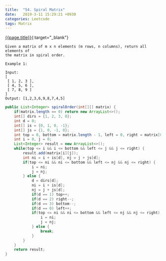 ```yaml
---
title:  "54. Spiral Matrix"
date:   2019-3-11 15:29:21 +0930
categories: Leetcode
tags: Matrix
---
```


[{{page.title}}](https://leetcode.com/problems/spiral-matrix/){:target="_blank"}

    Given a matrix of m x n elements (m rows, n columns), return all elements of
    the matrix in spiral order.

    Example 1:

    Input:
    [
     [ 1, 2, 3 ],
     [ 4, 5, 6 ],
     [ 7, 8, 9 ]
    ]
    Output: [1,2,3,6,9,8,7,4,5]


```java
public List<Integer> spiralOrder(int[][] matrix) {
    if(matrix.length == 0) return new ArrayList<>();
    int[] dirs = {1, 2, 3, 0};
    int d = 0;
    int[] is = {0, 1, 0, -1};
    int[] js = {1, 0, -1, 0};
    int top = 0, bottom = matrix.length - 1, left = 0, right = matrix[0].length - 1;
    int i = 0, j = 0;
    List<Integer> result = new ArrayList<>();
    while(top <= i && i <= bottom && left <= j && j <= right) {
        result.add(matrix[i][j]);
        int ni = i + is[d], nj = j + js[d];
        if(top <= ni && ni <= bottom && left <= nj && nj <= right) {
            i = ni;
            j = nj;
        } else {
            d = dirs[d];
            ni = i + is[d];
            nj = j + js[d];
            if(d == 1) top++;
            if(d == 2) right--;
            if(d == 3) bottom--;
            if(d == 0) left++;
            if(top <= ni && ni <= bottom && left <= nj && nj <= right) {
                i = ni;
                j = nj;
            } else {
                break;
            }
        }
    }
    return result;
}
```
